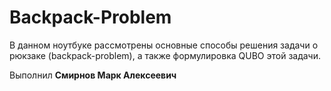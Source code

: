 # Backpack-Problem

В данном ноутбуке рассмотрены основные способы решения задачи о рюкзаке (backpack-problem), а также формулировка QUBO этой задачи.

Выполнил **Смирнов Марк Алексеевич**
